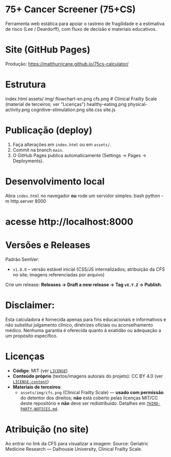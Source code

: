 # 75+ Cancer Screener (75+CS)

Ferramenta web estática para apoiar o rastreio de fragilidade e a estimativa de risco (Lee / Deardorff), com fluxo de decisão e materiais educativos.

# Site (GitHub Pages)
Produção: https://matthurricane.github.io/75cs-calculator/

# Estrutura

index.html
assets/
  img/
    flowchart-en.png
    cfs.png                     # Clinical Frailty Scale (material de terceiros; ver "Licenças")
    healthy-eating.png
    physical-activity.png
    cognitive-stimulation.png
  site.css
  site.js

# Publicação (deploy)
1. Faça alterações em `index.html` ou em `assets/`.
2. Commit na branch `main`.
3. O GitHub Pages publica automaticamente (Settings → Pages → Deployments).

# Desenvolvimento local
Abra `index.html` no navegador **ou** rode um servidor simples:
bash
python -m http.server 8000
# acesse http://localhost:8000

# Versões e Releases
Padrão SemVer:
- `v1.0.0` – versão estável inicial (CSS/JS internalizados; atribuição da CFS no site; imagens referenciadas por arquivo)

Crie um release: **Releases → Draft a new release → Tag `vX.Y.Z` → Publish**.

# Disclaimer:
Esta calculadora é fornecida apenas para fins educacionais e informativos e não substitui julgamento clínico, diretrizes oficiais ou aconselhamento médico. Nenhuma garantia é oferecida quanto à exatidão ou adequação a um propósito específico.

# Licenças
- **Código**: MIT (ver [`LICENSE`](LICENSE))
- **Conteúdo próprio** (textos/imagens autorais do projeto): CC BY 4.0 (ver [`LICENSE-content`](LICENSE-content))
- **Materiais de terceiros**:
  - `assets/img/cfs.png` (Clinical Frailty Scale) — **usado com permissão** do detentor dos direitos; **não** está coberto pelas licenças MIT/CC deste repositório e **não** deve ser redistribuído. Detalhes em [`THIRD-PARTY-NOTICES.md`](THIRD-PARTY-NOTICES.md).

# Atribuição (no site)
Ao entrar no link da CFS para visualizar a imagem:
Source: Geriatric Medicine Research — Dalhousie University, Clinical Frailty Scale.
